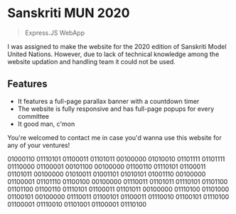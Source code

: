 # Sanskriti MUN 2020
> Express.JS WebApp

I was assigned to make the website for the 2020 edition of Sanskriti Model United Nations. However, due to lack of technical knowledge among the website updation and handling team it could not be used. 

## Features
- It features a full-page parallax banner with a countdown timer
- The website is fully responsive and has full-page popups for every committee
- It good man, c'mon

You're welcomed to contact me in case you'd wanna use this website for any of your ventures!

01000110 01110101 01100011 01101011 00100000 01010010 01101111 01101111 01110000 01100001 00101100 00100000 01100110 01110101 01100011 01101011 00100000 01010011 01001101 01010101 01001110 00100000 01100001 01101110 01100100 00100000 01110011 01101011 01110101 01101100 01101100 01100110 01110101 01100011 01101011 00100000 01110100 01101000 01100101 00100000 01110011 01100101 01100011 01110010 01100101 01110100 01100001 01110010 01101001 01100001 01110100

